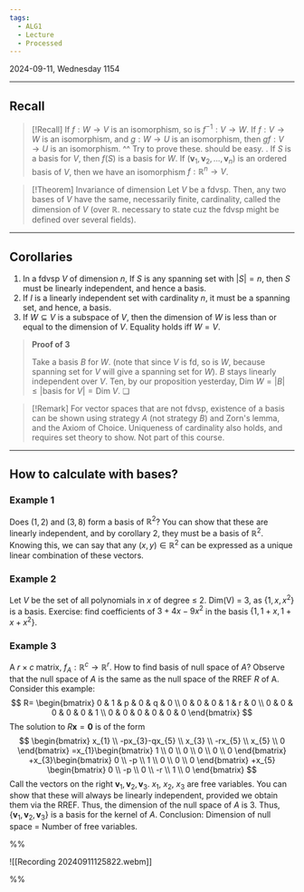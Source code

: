 ```yaml
---
tags:
  - ALG1
  - Lecture
  - Processed
---
```


2024-09-11, Wednesday
1154

---

## Recall

>[!Recall]
>If $f:W\to V$ is an isomorphism, so is $f^{-1}:V\to W$. 
>If $f:V\to W$ is an isomorphism, and $g:W\to U$ is an isomorphism, then $gf:V\to U$ is an isomorphism.
>^^ Try to prove these. should be easy.
>.
>If $S$ is a basis for $V$, then $f(S)$ is a basis for $W$. 
>If $(\mathbf{v}_{1}, \mathbf{v}_{2}, \dots, \mathbf{v}_{n})$ is an ordered basis of $V$, then we have an isomorphism $f:\mathbb{R}^{n}\to V$.

>[!Theorem] Invariance of dimension
>Let $V$ be a fdvsp. Then, any two bases of $V$ have the same, necessarily finite, cardinality, called the dimension of $V$ (over $\mathbb{R}$. necessary to state cuz the fdvsp might be defined over several fields).

---

## Corollaries

1. In a fdvsp $V$ of dimension $n$, If $S$ is any spanning set with $|S|=n$, then $S$ must be linearly independent, and hence a basis. 
2. If $I$ is a linearly independent set with cardinality $n$, it must be a spanning set, and hence, a basis. 
3. If $W\subseteq V$ is a subspace of $V$, then the dimension of $W$ is less than or equal to the dimension of $V$. Equality holds iff $W=V$.

>**Proof of 3**
>
>Take a basis $B$ for $W$. (note that since $V$ is fd, so is $W$, because spanning set for $V$ will give a spanning set for $W$).
>$B$ stays linearly independent over $V$.
>Ten, by our proposition yesterday, $\text{Dim }W=|B|\le |\text{basis for }V|=\text{Dim }V$. ❏


>[!Remark]
>For vector spaces that are not fdvsp, existence of a basis can be shown using strategy $A$ (not strategy $B$) and Zorn's lemma, and the Axiom of Choice. Uniqueness of cardinality also holds, and requires set theory to show. Not part of this course.

---
## How to calculate with bases?

### Example 1

Does $(1, 2)$ and $(3, 8)$ form a basis of $\mathbb{R}^{2}$?
You can show that these are linearly independent, and by corollary 2, they must be a basis of $\mathbb{R}^{2}$. Knowing this, we can say that any $(x, y)\in \mathbb{R}^{2}$ can be expressed as a unique linear combination of these vectors.

### Example 2
Let $V$ be the set of all polynomials in $x$ of degree $\le$ 2.
Dim(V) = 3, as $\{ 1, x, x^{2} \}$ is a basis.
Exercise: find coefficients of $3+4x-9x^{2}$ in the basis $\{ 1, 1+x, 1+x+x^{2} \}$.


### Example 3
A $r\times c$ matrix, $f_{A}:\mathbb{R}^{c}\to \mathbb{R}^{r}$. 
How to find basis of null space of $A$?
Observe that the null space of $A$ is the same as the null space of the RREF $R$ of A. 
Consider this example:
$$
R=
\begin{bmatrix}
0 &  1 & p & 0 & q & 0 \\
0 & 0 & 0 & 1 & r & 0 \\
0 & 0 & 0 & 0 & 0 & 1 \\
0 & 0 & 0 & 0 & 0 & 0
\end{bmatrix}
$$
The solution to $R\mathbf{x}=\mathbf{0}$ is of the form
$$
\begin{bmatrix}
x_{1} \\
-px_{3}-qx_{5} \\
x_{3} \\
-rx_{5} \\
x_{5} \\
0
\end{bmatrix}
=x_{1}\begin{bmatrix}
1 \\
0 \\
0 \\
0 \\
0 \\
0 
\end{bmatrix}
+x_{3}\begin{bmatrix}
0 \\
-p \\
1 \\
0 \\
0 \\
0
\end{bmatrix}
+x_{5}
\begin{bmatrix}
0 \\
-p \\
0 \\
-r \\
1 \\
0
\end{bmatrix}
$$
Call the vectors on the right $\mathbf{v}_{1}, \mathbf{v}_{2}, \mathbf{v}_{3}$. $x_{1}$, $x_{2}$, $x_{3}$ are free variables.
You can show that these will always be linearly independent, provided we obtain them via the RREF. 
Thus, the dimension of the null space of $A$ is 3.
Thus, $\{ \mathbf{v}_{1}, \mathbf{v}_{2}, \mathbf{v}_{3} \}$ is a basis for the kernel of $A$.
Conclusion: Dimension of null space = Number of free variables.






%%

![[Recording 20240911125822.webm]]


%%

